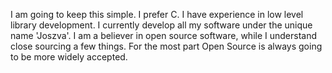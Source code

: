 I am going to keep this simple. I prefer C. I have experience in low level library development. I currently develop all my software under the unique name 'Joszva'. I am a believer in open source software, while I understand close sourcing a few things. For the most part Open Source is always going to be more widely accepted.
